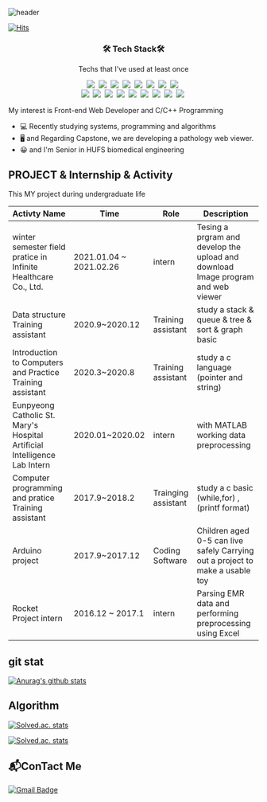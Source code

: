 ![header](https://capsule-render.vercel.app/api?type=slice&color=auto&height=300&section=header&text=programmer%20JJUN&fontSize=90)

[![Hits](https://hits.seeyoufarm.com/api/count/incr/badge.svg?url=https%3A%2F%2Fgithub.com%2FJANG-hyeonjun&count_bg=%2379C83D&title_bg=%23555555&icon=github.svg&icon_color=%23E7E7E7&title=Today&edge_flat=false)](https://hits.seeyoufarm.com)





<h3 align="center">🛠 Tech Stack🛠</h3>

<p align="center"> Techs that I've used at least once </p>
<p align="center">
  <img src="https://img.shields.io/badge/Python-3766AB?style=flat-square&logo=Python&logoColor=white"/></a>&nbsp 
  <img src="https://img.shields.io/badge/Java-007396?style=flat-square&logo=Java&logoColor=white"/></a>&nbsp 
  <img src="https://img.shields.io/badge/C++-00599C?style=flat-square&logo=C%2B%2B&logoColor=white"/></a>&nbsp 
  <img src="https://img.shields.io/badge/C-A8B9CC?style=flat-square&logo=C&logoColor=white"/></a>&nbsp 
  <img src="https://img.shields.io/badge/HTML5-11B48A?style=flat-square&logo=HTML5&logoColor=white"/></a>&nbsp
  <img src="https://img.shields.io/badge/Javascript-ffb13b?style=flat-square&logo=javascript&logoColor=white"/></a>&nbsp 
  <img src="https://img.shields.io/badge/css-1572B6?style=flat-square&logo=css3&logoColor=white"/></a>&nbsp 
  <img src="https://img.shields.io/badge/R-11B48A?style=flat-square&logo=R&logoColor=white"/></a>&nbsp 
  <br>
  <img src="https://img.shields.io/badge/React-11B48A?style=flat-square&logo=React&logoColor=white"/></a>&nbsp 
  <img src="https://img.shields.io/badge/Node.JS-6DB33F?style=flat-square&logo=Node.js&logoColor=white"/></a>&nbsp 
  <img src="https://img.shields.io/badge/Django-092E20?style=flat-square&logo=Django&logoColor=white"/></a>&nbsp 
  <img src="https://img.shields.io/badge/Mysql-E6B91E?style=flat-square&logo=MySql&logoColor=white"/></a>&nbsp 
  <img src="https://img.shields.io/badge/Docker-DB3552?style=flat-square&logo=Docker&logoColor=white"/></a>&nbsp 
  <img src="https://img.shields.io/badge/aws-333664?style=flat-square&logo=amazon-aws&logoColor=white"/></a>&nbsp 
  <img src="https://img.shields.io/badge/Arduino-005571?style=flat-square&logo=Arduino&logoColor=white"/></a>&nbsp 
  <img src="https://img.shields.io/badge/github-000000?style=flat-square&logo=github&logoColor=white"/></a>&nbsp 
  <img src="https://img.shields.io/badge/git-005571?style=flat-square&logo=git&logoColor=white"/></a>&nbsp 
</p>


My interest is Front-end Web Developer and C/C++ Programming

- 💻 Recently studying systems, programming and algorithms
- 🖥 and Regarding Capstone, we are developing a pathology web viewer.
- 😀 and I'm Senior in HUFS biomedical engineering 

## PROJECT & Internship & Activity

This MY project during undergraduate life 

| Activty Name | Time |Role|Description|
| ------ | ------ |------|--------|
|winter semester field pratice in Infinite Healthcare Co., Ltd.| 2021.01.04 ~ 2021.02.26 | intern | Tesing a prgram and develop the upload and download Image program and web viewer
|Data structure Training assistant | 2020.9~2020.12 | Training assistant | study a stack & queue & tree & sort & graph basic 
| Introduction to Computers and Practice Training assistant | 2020.3~2020.8 | Training assistant | study a c language (pointer and string)
| Eunpyeong Catholic St. Mary's Hospital Artificial Intelligence Lab Intern| 2020.01~2020.02 | intern | with MATLAB working data preprocessing
|Computer programming and pratice Training assistant | 2017.9~2018.2 | Trainging assistant | study a c basic (while,for) , (printf format)
| Arduino project| 2017.9~2017.12 | Coding Software| Children aged 0-5 can live safely Carrying out a project to make a usable toy 
| Rocket Project intern | 2016.12 ~ 2017.1 | intern | Parsing EMR data and performing preprocessing using Excel | 

## git stat

[![Anurag's github stats](https://github-readme-stats.vercel.app/api?username=JANG-hyeonjun)](https://github.com/anuraghazra/github-readme-stats)

## Algorithm
[![Solved.ac. stats](http://mazassumnida.wtf/api/mini/generate_badge?boj=cjstkek0907)](https://solved.ac/cjstkek0907)

[![Solved.ac. stats](http://mazassumnida.wtf/api/v2/generate_badge?boj=cjstkek0907)](https://solved.ac/cjstkek0907)

## 📬ConTact Me
[![Gmail Badge](https://img.shields.io/badge/Gmail-d14836?style=flat-square&logo=Gmail&logoColor=white&link=mailto:cjstkek0907@gmail.com)](mailto:cjstkek0907@gmail.com) 

<!--

 

**JANG-hyeonjun/JANG-hyeonjun** is a ✨ _special_ ✨ repository because its `README.md` (this file) appears on your GitHub profile.

Here are some ideas to get you started:

- 🔭 I’m currently working on ...
- 🌱 I’m currently learning ...
- 👯 I’m looking to collaborate on ...
- 🤔 I’m looking for help with ...
- 💬 Ask me about ...
- 📫 How to reach me: ...
- 😄 Pronouns: ...
- ⚡ Fun fact: ...
-->
